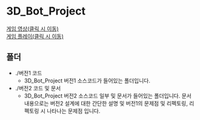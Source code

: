 # 3D_Bot_Project

[게임 영상(클릭 시 이동)](https://www.youtube.com/watch?v=R8gkMF1Hnw8)<br>
[게임 플레이(클릭 시 이동)](https://codingpuzzle.org/studying.html?course=elementary)

## 폴더
- ./버전1 코드
  - 3D_Bot_Project 버전1 소스코드가 들어있는 폴더입니다.
- ./버전2 코드 및 문서
  - 3D_Bot_Project 버전2 소스코드 일부 및 문서가 들어있는 폴더입니다. 문서 내용으로는 버전2 설계에 대한 간단한 설명 및 버전1의 문제점 및 리펙토링, 리펙토링 시 나타나는 문제점 입니다.
